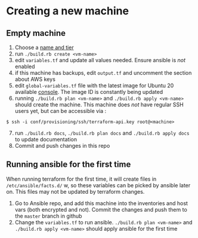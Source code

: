 # Creating a new machine

## Empty machine
1. Choose a [name and tier](https://github.com/openmrs/openmrs-contrib-itsmresources/wiki/Guidelines-for-New-Servers)
2. run `./build.rb create <vm-name>`
3. edit `variables.tf` and update all values needed. Ensure ansible is _not_ enabled
4. if this machine has backups, edit `output.tf` and uncomment the section about AWS keys
5. edit `global-variables.tf` file with the latest image for Ubuntu 20 available [console](https://js2.jetstream-cloud.org/project/images). The image ID is constantly being updated
6. running `./build.rb plan <vm-name>` and `./build.rb apply <vm-name>` should create the machine. This machine does _not_ have regular SSH users yet, but can be accessible via :
```
$ ssh -i conf/provisioning/ssh/terraform-api.key root@<machine>
```
7. run `./build.rb docs`, `./build.rb plan docs` and `./build.rb apply docs` to update documentation
8. Commit and push changes in this repo


## Running ansible for the first time
When running terraform for the first time, it will create files in `/etc/ansible/facts.d/` w, so these variables can be picked by ansible later on. This files may not be updated by terraform changes. 

1. Go to Ansible repo, and add this machine into the inventories and host vars (both encrypted and not). Commit the changes and push them to the `master` branch in github
2. Change the `variables.tf` to run ansible. `./build.rb plan <vm-name>` and `./build.rb apply <vm-name>` should apply ansible for the first time
